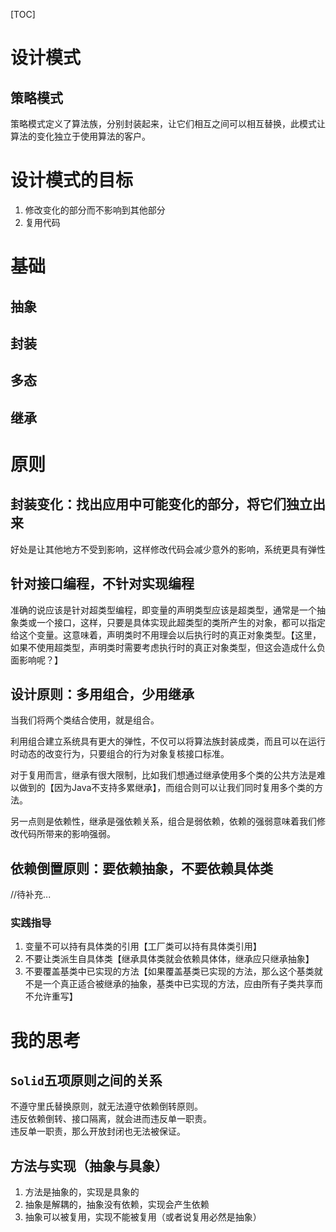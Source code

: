 [TOC]

# 设计模式
## 策略模式
策略模式定义了算法族，分别封装起来，让它们相互之间可以相互替换，此模式让算法的变化独立于使用算法的客户。

# 设计模式的目标
1. 修改变化的部分而不影响到其他部分
2. 复用代码

# 基础
## 抽象

## 封装

## 多态

## 继承

# 原则
## 封装变化：找出应用中可能变化的部分，将它们独立出来
好处是让其他地方不受到影响，这样修改代码会减少意外的影响，系统更具有弹性

## 针对接口编程，不针对实现编程
准确的说应该是针对超类型编程，即变量的声明类型应该是超类型，通常是一个抽象类或一个接口，这样，只要是具体实现此超类型的类所产生的对象，都可以指定给这个变量。这意味着，声明类时不用理会以后执行时的真正对象类型。【这里，如果不使用超类型，声明类时需要考虑执行时的真正对象类型，但这会造成什么负面影响呢？】

## 设计原则：多用组合，少用继承
当我们将两个类结合使用，就是组合。

利用组合建立系统具有更大的弹性，不仅可以将算法族封装成类，而且可以在运行时动态的改变行为，只要组合的行为对象复核接口标准。

对于复用而言，继承有很大限制，比如我们想通过继承使用多个类的公共方法是难以做到的【因为Java不支持多累继承】，而组合则可以让我们同时复用多个类的方法。

另一点则是依赖性，继承是强依赖关系，组合是弱依赖，依赖的强弱意味着我们修改代码所带来的影响强弱。

## 依赖倒置原则：要依赖抽象，不要依赖具体类
//待补充...

### 实践指导
1. 变量不可以持有具体类的引用【工厂类可以持有具体类引用】
2. 不要让类派生自具体类【继承具体类就会依赖具体体，继承应只继承抽象】
3. 不要覆盖基类中已实现的方法【如果覆盖基类已实现的方法，那么这个基类就不是一个真正适合被继承的抽象，基类中已实现的方法，应由所有子类共享而不允许重写】

# 我的思考
## `Solid`五项原则之间的关系
不遵守里氏替换原则，就无法遵守依赖倒转原则。<br/>
违反依赖倒转、接口隔离，就会进而违反单一职责。<br/>
违反单一职责，那么开放封闭也无法被保证。

## 方法与实现（抽象与具象）
1. 方法是抽象的，实现是具象的
1. 抽象是解耦的，抽象没有依赖，实现会产生依赖
1. 抽象可以被复用，实现不能被复用（或者说复用必然是抽象）